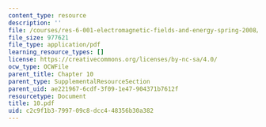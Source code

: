 ```yaml
---
content_type: resource
description: ''
file: /courses/res-6-001-electromagnetic-fields-and-energy-spring-2008/c2c9f1b3799709c8dcc448356b30a382_10.pdf
file_size: 977621
file_type: application/pdf
learning_resource_types: []
license: https://creativecommons.org/licenses/by-nc-sa/4.0/
ocw_type: OCWFile
parent_title: Chapter 10
parent_type: SupplementalResourceSection
parent_uid: ae221967-6cdf-3f09-1e47-904371b7612f
resourcetype: Document
title: 10.pdf
uid: c2c9f1b3-7997-09c8-dcc4-48356b30a382
---
```

